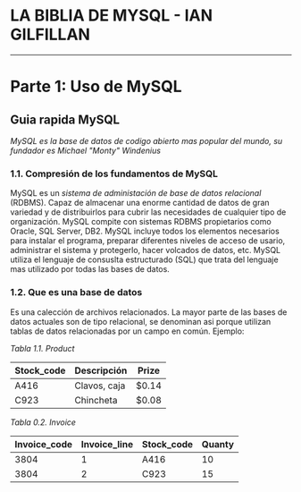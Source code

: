 # LA BIBLIA DE MYSQL - IAN GILFILLAN
---
# Parte 1: Uso de MySQL
## Guia rapida MySQL
*MySQL es la base de datos de codigo abierto mas popular del mundo, su fundador es Michael "Monty" Windenius*
### 1.1. Compresión de los fundamentos de MySQL
MySQL es un *sistema de administación de base de datos relacional* (RDBMS). Capaz de almacenar una enorme cantidad de datos de gran variedad y de distribuirlos para cubrir las necesidades de cualquier tipo de organización. MySQL compite con sistemas RDBMS propietarios como Oracle,  SQL Server, DB2.
MySQL incluye todos los elementos necesarios para instalar el programa, preparar diferentes niveles de acceso de usario, administrar el sistema y protegerlo, hacer volcados de datos, etc. MySQL utiliza el lenguaje de consuslta estructurado (SQL) que trata del lenguaje mas utilizado por todas las bases de datos.
### 1.2. Que es una base de datos
Es una calección de archivos relacionados. La mayor parte de las bases de datos actuales son de tipo relacional, se denominan asi porque utilizan tablas de datos relacionadas por un campo en común. Ejemplo:

*Tabla 1.1. Product*

| Stock_code |  Descripción | Prize |
|------------|--------------|-------|
| A416       | Clavos, caja | $0.14 |
| C923       | Chincheta    | $0.08 |


*Tabla 0.2. Invoice*

|Invoice_code | Invoice_line | Stock_code | Quanty |
|-------------|--------------|------------|--------|
| 3804        |     1        |  A416      |  10    |
| 3804        |     2        |  C923      |  15    |

